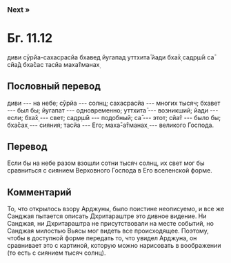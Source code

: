 ### Next »

# Бг. 11.12

диви сӯрйа-сахасрасйа бхавед йугапад уттхита̄ йади бха̄х̣ садр̣ш́ӣ са̄ сйа̄д
бха̄сас тасйа маха̄тманах̣

## Пословный перевод

диви --- на небе; сӯрйа --- солнц; сахасрасйа --- многих тысяч; бхавет
--- был бы; йугапат --- одновременно; уттхита̄ --- возникший; йади ---
если; бха̄х̣ --- свет; садр̣ш́ӣ --- подобный; са̄ --- этот; сйа̄т --- было бы;
бха̄сах̣ --- сияния; тасйа --- Его; маха̄-а̄тманах̣ --- великого Господа.

## Перевод

Если бы на небе разом взошли сотни тысяч солнц, их свет мог бы
сравниться с сиянием Верховного Господа в Его вселенской форме.

## Комментарий

То, что открылось взору Арджуны, было поистине неописуемо, и все же
Санджая пытается описать Дхритараштре это дивное видение. Ни Санджая, ни
Дхритараштра не присутствовали на месте событий, но Санджая милостью
Вьясы мог видеть все происходящее. Поэтому, чтобы в доступной форме
передать то, что увидел Арджуна, он сравнивает это с картиной, которую
можно нарисовать в воображении (то есть с сиянием тысяч солнц).
